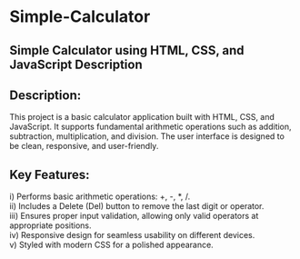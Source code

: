 # Simple-Calculator
## Simple Calculator using HTML, CSS, and JavaScript  Description

## Description:
This project is a basic calculator application built with HTML, CSS, and JavaScript. It supports fundamental arithmetic operations such as addition, subtraction, multiplication, and division. The user interface is designed to be clean, responsive, and user-friendly.

## Key Features:

i) Performs basic arithmetic operations: +, -, *, /. </br>
ii) Includes a Delete (Del) button to remove the last digit or operator.</br>
iii) Ensures proper input validation, allowing only valid operators at appropriate positions.</br>
iv) Responsive design for seamless usability on different devices.</br>
v) Styled with modern CSS for a polished appearance.
